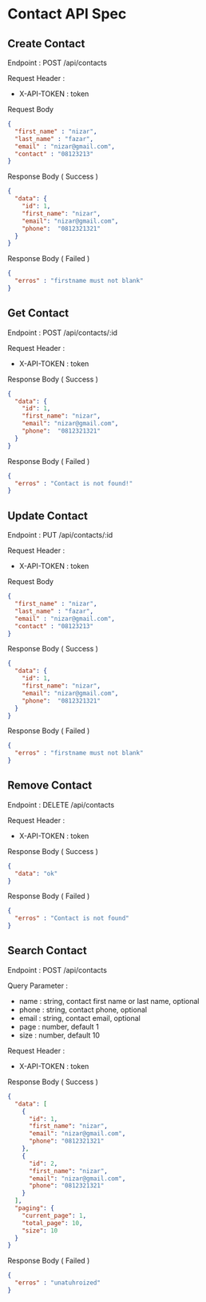 # Contact API Spec

## Create Contact 

Endpoint : POST /api/contacts

Request Header : 
- X-API-TOKEN : token

Request Body 
```json
{
  "first_name" : "nizar",
  "last_name" : "fazar",
  "email" : "nizar@gmail.com",
  "contact" : "08123213"
}
```

Response Body ( Success )

```json
{
  "data": {
    "id": 1,
    "first_name": "nizar",
    "email": "nizar@gmail.com",
    "phone":  "0812321321"
  }
}
```

Response Body ( Failed )
```json
{
  "erros" : "firstname must not blank"
}
```
## Get Contact
Endpoint : POST /api/contacts/:id

Request Header :
- X-API-TOKEN : token

Response Body ( Success )

```json
{
  "data": {
    "id": 1,
    "first_name": "nizar",
    "email": "nizar@gmail.com",
    "phone":  "0812321321"
  }
}
```

Response Body ( Failed )
```json
{
  "erros" : "Contact is not found!"
}
```

## Update Contact
Endpoint : PUT /api/contacts/:id

Request Header :
- X-API-TOKEN : token

Request Body
```json
{
  "first_name" : "nizar",
  "last_name" : "fazar",
  "email" : "nizar@gmail.com",
  "contact" : "08123213"
}
```

Response Body ( Success )

```json
{
  "data": {
    "id": 1,
    "first_name": "nizar",
    "email": "nizar@gmail.com",
    "phone":  "0812321321"
  }
}
```

Response Body ( Failed )
```json
{
  "erros" : "firstname must not blank"
}
```
## Remove Contact
Endpoint : DELETE /api/contacts


Request Header :
- X-API-TOKEN : token

Response Body ( Success )

```json
{
  "data": "ok"
}
```

Response Body ( Failed )
```json
{
  "erros" : "Contact is not found"
}
```
## Search Contact
Endpoint : POST /api/contacts

Query Parameter :
- name : string, contact first name or last name, optional
- phone : string, contact phone, optional
- email : string, contact email, optional
- page : number, default 1
- size : number, default 10


Request Header :
- X-API-TOKEN : token

Response Body ( Success )

```json
{
  "data": [
    {
      "id": 1,
      "first_name": "nizar",
      "email": "nizar@gmail.com",
      "phone": "0812321321"
    },
    {
      "id": 2,
      "first_name": "nizar",
      "email": "nizar@gmail.com",
      "phone": "0812321321"
    }
  ],
  "paging": {
    "current_page": 1,
    "total_page": 10,
    "size": 10
  }
}
```

Response Body ( Failed )
```json
{
  "erros" : "unatuhroized"
}
```